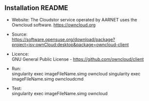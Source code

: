 ## Installation README

* Website:  The Cloudstor service operated by AARNET uses the Owncloud software.
            https://owncloud.org
* Source:   
            https://software.opensuse.org/download/package?project=isv:ownCloud:desktop&package=owncloud-client

* Licence:  
            GNU General Public License - https://github.com/owncloud/client

* Run:      
            singularity exec imageFileName.simg owncloud
            singularity exec imageFileName.simg owncloudcmd

* Test:     
            singularity exec imageFileName.simg owncloud
